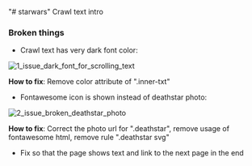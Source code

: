 "# starwars" 
Crawl text intro

### Broken things

* Crawl text has very dark font color:

![1_issue_dark_font_for_scrolling_text](https://user-images.githubusercontent.com/13748081/35442184-fe284c38-02ae-11e8-9bfc-10669bcc5149.png)
  
**How to fix**: Remove color attribute of ".inner-txt"

* Fontawesome icon is shown instead of deathstar photo:

![2_issue_broken_deathstar_photo](https://user-images.githubusercontent.com/13748081/35442185-fe43be82-02ae-11e8-81d1-a68066ae68f4.png)

**How to fix**: Correct the photo url for ".deathstar", remove usage of fontawesome html, remove rule ".deathstar svg"

* Fix so that the page shows text and link to the next page in the end 
